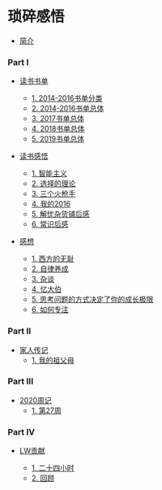 # 琐碎感悟

* [简介](README.md)

### Part I

* [读书书单]()

  * [1. 2014-2016书单分类](书单/2016-12-31-2014-2016书单分类.md)
  * [2. 2014-2016书单总体](书单/2016-12-31-2014-2016书单总体.md)
  * [3. 2017书单总体](书单/2017书单.md)
  * [4. 2018书单总体](书单/2018书单.md)
  * [5. 2019书单总体](书单/2019书单.md)

* [读书感悟]()

  * [1. 智能主义](智能主义.md)
  * [2. 选择的理论](选择的理论.md)
  * [3. 三个火枪手](三个火枪手.md)
  * [4. 我的2016](我的2016.md)
  * [5. 解忧杂货铺后感](解忧杂货铺.md)
  * [6. 常识后感](常识.md)

* [感想]()
  * [1. 西方的无耻](西方的无耻.md)
  * [2. 自律养成](自律养成.md) 
  * [3. 杂谈](杂谈.md) 
  * [4. 忆大伯](忆大伯.md)
  * [5. 思考问题的方式决定了你的成长极限](思考问题的方式决定了你的成长极限.md)
  * [6. 如何专注](如何专注.md)

### Part II
* [家人传记]()
  * [1. 我的祖父母](家人/我的祖父母.md)

### Part III  
* [2020周记](周记/README.md)
  * [1. 第27周](周记/27.md)

### Part IV

* [LW贡献]()

  * [1. 二十四小时](投稿/2016-01-22-二十四小时.md)
  * [2. 回顾](投稿/2017-01-12-回顾.md)
  
  

